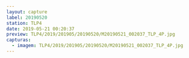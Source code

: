 ```yaml
---
layout: capture
label: 20190520
station: TLP4
date: 2019-05-21 00:20:37
preview: TLP4/2019/201905/20190520/M20190521_002037_TLP_4P.jpg
capturas:
  - imagem: TLP4/2019/201905/20190520/M20190521_002037_TLP_4P.jpg
---
```

